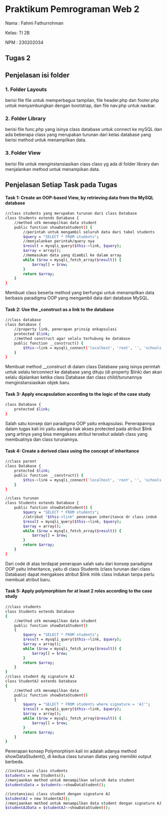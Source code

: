 # Praktikum Pemrograman Web 2
Nama : Fahmi Fathurrohman

Kelas: TI 2B

NPM  : 230202034
## Tugas 2
## Penjelasan isi folder
### 1. Folder Layouts
berisi file file untuk memperbagus tampilan, file header.php dan footer.php untuk menyambungkan dengan bootstrap, dan file nav.php untuk navbar. 
### 2. Folder Library
berisi file func.php yang isinya class database untuk connect ke mySQL dan ada beberapa class yang merupakan turunan dari kelas database yang berisi method untuk menampilkan data.
### 3. Folder View
berisi file untuk menginstansiasikan class class yg ada di folder library dan menjalankan method untuk menampikan data.
## Penjelasan Setiap Task pada Tugas
#### Task 1: Create an OOP-based View, by retrieving data from the MySQL database
```sh
//class students yang merupakan turunan dari class Database
class Students extends Database {
    //method utk menampilkan data student
    public function showDataStudent() {
        //perintah untuk mengambil seluruh data dari tabel students
        $query = "SELECT * FROM students";
        //menjalankan perintah/query nya
        $result = mysqli_query($this->link, $query);
        $array = array();
        //memasukan data yang diambil ke dalam array
        while ($row = mysqli_fetch_array($result)) {
            $array[] = $row;
        }
        return $array;
    }
}
```
Membuat class beserta method yang berfungsi untuk menampilkan data berbasis paradigma OOP yang mengambil data dari database MySQL.
#### Task 2: Use the _construct as a link to the database
```sh
//class database
class Database {
    //property link, penerapan prinsip enkapsulasi
    protected $link;
    //method construct agar selalu terhubung ke database
    public function __construct() {
        $this->link = mysqli_connect('localhost', 'root', '', 'schools');
    }
}
```
Membuat method __construct di dalam class Database yang isinya perintah untuk selalu terconnect ke database yang dituju (di property $link) dan akan selalu dijalankan ketika class Database dan class child/turunannya menginstansiasikan objek baru.
#### Task 3: Apply encapsulation according to the logic of the case study
```sh
class Database {
    protected $link;
}
```
Salah satu konsep dari paradigma OOP yaitu enkapsulasi. Penerapannya dalam tugas kali ini yaitu adanya hak akses protected pada atribut $link yang artinya yang bisa mengakses atribut tersebut adalah class yang membuatnya dan class turunannya.
#### Task 4: Create a derived class using the concept of inheritance
```sh
//class parent
class Database {
    protected $link;
    public function __construct() {
        $this->link = mysqli_connect('localhost', 'root', '', 'schools');
    }
}

//class turunan
class Students extends Database {
    public function showDataStudent() {
        $query = "SELECT * FROM students";
        //atribut "$this->link" penerapan inheritance dr class induk
        $result = mysqli_query($this->link, $query);
        $array = array();
        while ($row = mysqli_fetch_array($result)) {
            $array[] = $row;
        }
        return $array;
    }
}
```
Dari code di atas terdapat penerapan salah satu dari konsep paradigma OOP yaitu Inheritance, yaitu di class Students (class turunan dari class Database) dapat mengakses atribut $link milik class indukan tanpa perlu membuat atribut baru.
#### Task 5: Apply polymorphism for at least 2 roles according to the case study
```sh
//class students
class Students extends Database
{
    //method utk menampilkan data student
    public function showDataStudent()
    {
        $query = "SELECT * FROM students";
        $result = mysqli_query($this->link, $query);
        $array = array();
        while ($row = mysqli_fetch_array($result)) {
            $array[] = $row;
        }
        return $array;
    }
}
//class student dg signature AJ
class StudentAJ extends Database
{
    //method utk menampilkan data
    public function showDataStudent()
    {
        $query = "SELECT * FROM students where signature = 'AJ'";
        $result = mysqli_query($this->link, $query);
        $array = array();
        while ($row = mysqli_fetch_array($result)) {
            $array[] = $row;
        }
        return $array;
    }
}
```
Penerapan konsep Polymorphism kali ini adalah adanya method showDataStudent(), di kedua class turunan diatas yang memiliki output berbeda.
```sh
//instansiasi class students
$students = new Students();
//menjaankan method untuk menampilkan seluruh data student
$studentsData = $students->showDataStudent();

//instansiasi class student dengan signature AJ
$studentAJ = new StudentAJ();
//menjaankan method untuk menampilkan data student dengan signature AJ
$studentAJData = $studentAJ->showDataStudent();
```

